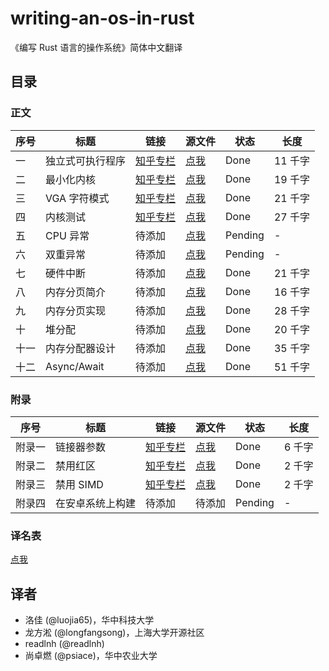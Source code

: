 # writing-an-os-in-rust

《编写 Rust 语言的操作系统》简体中文翻译

## 目录

### 正文

| 序号 | 标题             | 链接                                              | 源文件                                   | 状态    | 长度    |
| ---- | ---------------- | ------------------------------------------------- | ---------------------------------------- | ------- | ------- |
| 一   | 独立式可执行程序 | [知乎专栏](https://zhuanlan.zhihu.com/p/53064186) | [点我](./01-freestanding-rust-binary.md) | Done    | 11 千字 |
| 二   | 最小化内核       | [知乎专栏](https://zhuanlan.zhihu.com/p/56433770) | [点我](./02-minimal-rust-kernel.md)      | Done    | 19 千字 |
| 三   | VGA 字符模式     | [知乎专栏](https://zhuanlan.zhihu.com/p/53745617) | [点我](./03-vga-text-mode.md)            | Done    | 21 千字 |
| 四   | 内核测试         | [知乎专栏](https://zhuanlan.zhihu.com/p/90758552) | [点我](./04-testing.md)                  | Done    | 27 千字 |
| 五   | CPU 异常         | 待添加                                            | [点我](./05-cpu-exceptions.md)           | Pending | -       |
| 六   | 双重异常         | 待添加                                            | [点我](./06-double-fault-exceptions.md)  | Pending | -       |
| 七   | 硬件中断         | 待添加                                            | [点我](./07-hardware-interrupts.md)      | Done | 21 千字 |
| 八   | 内存分页简介     | 待添加                                            | [点我](./08-introduction-to-paging.md)   | Done | 16 千字 |
| 九   | 内存分页实现     | 待添加                                            | [点我](./09-paging-implementation.md)     | Done | 28 千字 |
| 十   | 堆分配           | 待添加                                            | [点我](./10-heap-allocation.md)          | Done | 20 千字 |
| 十一 | 内存分配器设计   | 待添加                                            | [点我](./11-allocator-designs.md)        | Done | 35 千字 |
| 十二 | Async/Await   | 待添加                                            | [点我](./12-async-await.md)        | Done | 51 千字 |

### 附录

| 序号   | 标题             | 链接                                              | 源文件                                   | 状态    | 长度   |
| ------ | ---------------- | ------------------------------------------------- | ---------------------------------------- | ------- | ------ |
| 附录一 | 链接器参数       | [知乎专栏](https://zhuanlan.zhihu.com/p/69393545) | [点我](./appendix-a-linker-arguments.md) | Done    | 6 千字 |
| 附录二 | 禁用红区         | [知乎专栏](https://zhuanlan.zhihu.com/p/53240133) | [点我](./appendix-b-red-zone.md)         | Done    | 2 千字 |
| 附录三 | 禁用 SIMD        | [知乎专栏](https://zhuanlan.zhihu.com/p/53350970) | [点我](./appendix-c-disable-simd.md)     | Done    | 2 千字 |
| 附录四 | 在安卓系统上构建 | 待添加                                            | 待添加                                   | Pending | -      |

### 译名表

[点我](./translation-table.md)

## 译者

- 洛佳 (@luojia65)，华中科技大学
- 龙方淞 (@longfangsong)，上海大学开源社区
- readlnh (@readlnh)
- 尚卓燃 (@psiace)，华中农业大学
